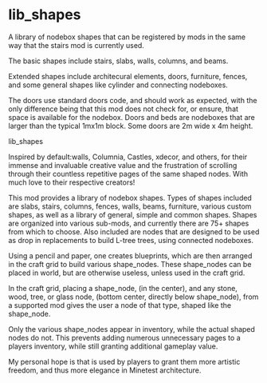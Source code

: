 # lib_shapes
A library of nodebox shapes that can be registered by mods in the same way that the stairs mod is currently used.

The basic shapes include stairs, slabs, walls, columns, and beams.

Extended shapes include architecural elements, doors, furniture, fences, and some general shapes like cylinder and connecting nodeboxes.

The doors use standard doors code, and should work as expected, with the only difference being that this mod does not check for, or ensure, that space is available for the nodebox.  Doors and beds are nodeboxes that are larger than the typical 1mx1m block.  Some doors are 2m wide x 4m height.

lib_shapes

Inspired by default:walls, Columnia, Castles, xdecor, and others, for their immense and invaluable creative value and the frustration of scrolling
through their countless repetitive pages of the same shaped nodes.  With much love to their respective creators!

This mod provides a library of nodebox shapes.  Types of shapes included are slabs, stairs, columns, fences, walls, beams, furniture, various custom shapes, as well as a library of general, simple and common shapes.  Shapes are organized into various sub-mods, and currently there are 75+ shapes from which to choose.  Also included are nodes that are designed to be used as drop in replacements to build L-tree trees, using connected nodeboxes.

Using a pencil and paper, one creates blueprints, which are then arranged in the craft grid to build
various shape_nodes.  These shape_nodes can be placed in world, but are otherwise useless, unless used in the craft grid.

In the craft grid, placing a shape_node, (in the center), and any stone, wood, tree, or glass node, (bottom center, directly below shape_node), from a supported mod gives the user a node of that type, shaped like the shape_node.

Only the various shape_nodes appear in inventory, while the actual shaped nodes do not.  This prevents adding numerous
unnecessary pages to a players inventory, while still granting additional gameplay value.

My personal hope is that is used by players to grant them more artistic freedom, and thus more elegance in Minetest architecture.
